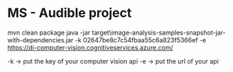 # MS - Audible project 


mvn clean package
java -jar target\image-analysis-samples-snapshot-jar-with-dependencies.jar -k 02647be8c7c54fbaa55c6a823f5366ef -e https://di-computer-vision.cognitiveservices.azure.com/

-k -> put the key of your computer vision api
-e -> put the url of your api